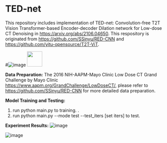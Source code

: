 # TED-net
This repository includes implementation of TED-net: Convolution-free T2T Vision Transformer-based Encoder-decoder Dilation network for Low-dose CT Denoising in https://arxiv.org/abs/2106.04650. This respository is originated from https://github.com/SSinyu/RED-CNN and https://github.com/yitu-opensource/T2T-ViT.

#![image](https://user-images.githubusercontent.com/23077770/130271382-15a2c5d7-b456-4537-95f2-f2870484fbfd.png)
<img src="https://user-images.githubusercontent.com/23077770/130271382-15a2c5d7-b456-4537-95f2-f2870484fbfd.png" width="48">

**Data Preparation:**
The 2016 NIH-AAPM-Mayo Clinic Low Dose CT Grand Challenge by Mayo Clinic https://www.aapm.org/GrandChallenge/LowDoseCT/, please refer to https://github.com/SSinyu/RED-CNN for more detailed data preparation. 

**Model Training and Testing:**
1. run python main.py to training. .
2. run python main.py --mode test --test_iters [set iters] to test.

**Experiment Results:**
![image](https://user-images.githubusercontent.com/23077770/130271899-1e01f3c8-a4bc-46da-a9ae-4db159905eff.png)

![image](https://user-images.githubusercontent.com/23077770/130271852-dcd9703f-9734-43f0-825c-6bb964d1f133.png)

